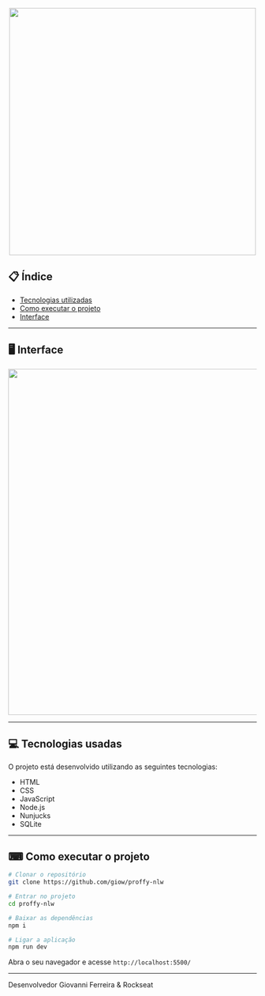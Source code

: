 <p align="center">
  <img src="https://i.ibb.co/Pgd8RHs/89223832-dd796380-d5ad-11ea-9a39-fc852538ca13.png" width="500" >
</p>

## 📋 Índice

- [Tecnologias utilizadas](#-Tecnologias-utilizadas)
- [Como executar o projeto](#-Como-executar-o-projeto)
- [Interface](#-Interface)

---

## 🖥 Interface

<p align="center">
  <img src="https://ik.imagekit.io/capitao/Proffy/final_1596781937_urgAUoPC-.jpg" width="700" >
</p>

---

## 💻 Tecnologias usadas

O projeto está desenvolvido utilizando as seguintes tecnologias:

- HTML
- CSS
- JavaScript
- Node.js 
- Nunjucks 
- SQLite 

--- 

## ⌨ Como executar o projeto

```bash
# Clonar o repositório
git clone https://github.com/giow/proffy-nlw

# Entrar no projeto
cd proffy-nlw

# Baixar as dependências
npm i

# Ligar a aplicação
npm run dev
```

Abra o seu navegador e acesse `http://localhost:5500/`

---

Desenvolvedor Giovanni Ferreira & Rockseat
